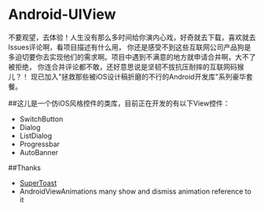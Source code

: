 # Android-UIView

不要观望，去体验！人生没有那么多时间给你演内心戏，好奇就去下载，喜欢就去Issues评论啊，看项目描述有什么用，
你还是感受不到这些互联网公司产品狗是多迫切要你去实现他们的需求啊。项目中遇到不满意的地方就申请合并啊，大不了被拒绝，
你连合并评论都不敢，还好意思说是坚韧不拔抗压耐摔的互联网码猴儿？！
现已加入"拯救那些被iOS设计稿折磨的不行的Android开发库"系列豪华套餐。

##这儿是一个仿iOS风格控件的类库，目前正在开发的有以下View控件：

* SwitchButton
* Dialog
* ListDialog
* Progressbar
* AutoBanner


##Thanks

* [SuperToast](https://github.com/JohnPersano/SuperToasts)
* AndroidViewAnimations many show and dismiss animation reference to it